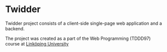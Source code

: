 # Twidder

Twidder project consists of a client-side single-page web application and a backend.

The project was created as a part of the Web Programming (TDDD97) course at [Linköping University](https://liu.se/)
